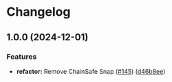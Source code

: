 # Changelog

## 1.0.0 (2024-12-01)


### Features

* **refactor:** Remove ChainSafe Snap ([#145](https://github.com/w3ux/w3ux-library/issues/145)) ([d46b8ee](https://github.com/w3ux/w3ux-library/commit/d46b8ee33de0012a3d74c02487442456d939c34c))
